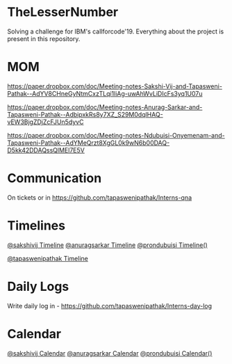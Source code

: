 # TheLesserNumber
Solving a challenge for IBM's callforcode'19. Everything about the project is present in this repository.

# MOM

https://paper.dropbox.com/doc/Meeting-notes-Sakshi-Vij-and-Tapasweni-Pathak--AdYV8CHneGyNtmCxzTLqi1liAg-uwAhWvLiDIcFs3yq1U07u

https://paper.dropbox.com/doc/Meeting-notes-Anurag-Sarkar-and-Tapasweni-Pathak--AdbipxkRs8y7XZ_S29M0dqlHAQ-vEW3BjgZDjZcFJUn5dyvC

https://paper.dropbox.com/doc/Meeting-notes-Ndubuisi-Onyemenam-and-Tapasweni-Pathak--AdYMeQrzt8XgGL0k9wN6b00DAQ-D5kk42DDAQssQlMEl7E5V

# Communication

On tickets or in https://github.com/tapaswenipathak/Interns-qna

# Timelines

[@sakshivij Timeline]() [@anuragsarkar Timeline]() [@prondubuisi Timeline()]()

[@tapaswenipathak Timeline]()

# Daily Logs

Write daily log in - https://github.com/tapaswenipathak/Interns-day-log

# Calendar

[@sakshivij Calendar]()
[@anuragsarkar Calendar]()
[@prondubuisi Calendar()]()

